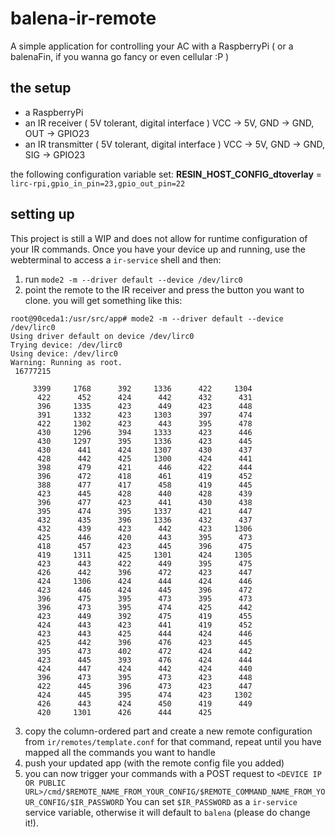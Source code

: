 # balena-ir-remote

A simple application for controlling your AC with a RaspberryPi ( or a balenaFin, if you wanna go fancy or even cellular :P )

## the setup

* a RaspberryPi
* an IR receiver ( 5V tolerant, digital interface ) VCC -> 5V, GND -> GND, OUT -> GPIO23
* an IR transmitter ( 5V tolerant, digital interface ) VCC -> 5V, GND -> GND, SIG -> GPIO23

the following configuration variable set: **RESIN_HOST_CONFIG_dtoverlay** = `lirc-rpi,gpio_in_pin=23,gpio_out_pin=22`

## setting up

This project is still a WIP and does not allow for runtime configuration of your IR commands.
Once you have your device up and running, use the webterminal to access a `ir-service` shell and then:

1. run `mode2 -m --driver default --device /dev/lirc0`
2. point the remote to the IR receiver and press the button you want to clone. you will get something like this:
```
root@90ceda1:/usr/src/app# mode2 -m --driver default --device /dev/lirc0
Using driver default on device /dev/lirc0
Trying device: /dev/lirc0
Using device: /dev/lirc0
Warning: Running as root.
 16777215

     3399     1768      392     1336      422     1304
      422      452      424      442      432      431
      396     1335      423      449      423      448
      391     1332      423     1303      397      474
      422     1302      423      443      395      478
      430     1296      394     1333      423      446
      430     1297      395     1336      423      445
      430      441      424     1307      430      437
      428      442      425     1300      424      441
      398      479      421      446      422      444
      396      472      418      461      419      452
      388      477      417      458      419      445
      423      445      428      440      428      439
      396      477      423      441      430      438
      395      474      395     1337      421      447
      432      435      396     1336      432      437
      432      439      423      442      423     1306
      425      446      420      443      395      473
      418      457      423      445      396      475
      419     1311      425     1301      424     1305
      423      443      422      449      395      475
      426      442      396      472      423      447
      424     1306      424      444      424      446
      423      446      424      445      396      472
      396      475      395      473      395      473
      396      473      395      474      425      442
      423      449      392      475      419      455
      424      443      423      441      419      452
      423      443      425      444      424      446
      425      442      396      476      423      445
      395      473      402      472      424      442
      423      445      393      476      424      444
      424      447      424      442      424      440
      396      473      395      473      423      448
      422      445      396      473      423      447
      424      445      395      474      423     1302
      426      443      424      450      419      449
      420     1301      426      444      425
```
3. copy the column-ordered part and create a new remote configuration from `ir/remotes/template.conf` for that command, repeat until you have mapped all the commands you want to handle
4. push your updated app (with the remote config file you added)
5. you can now trigger your commands with a POST request to `<DEVICE IP OR PUBLIC URL>/cmd/$REMOTE_NAME_FROM_YOUR_CONFIG/$REMOTE_COMMAND_NAME_FROM_YOUR_CONFIG/$IR_PASSWORD` You can set `$IR_PASSWORD` as a `ir-service` service variable, otherwise it will default to `balena` (please do change it!).
